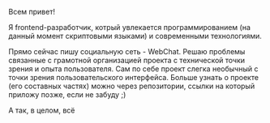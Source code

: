 <section>
  <p>
    Всем привет!
  </p>
  <p>
    Я frontend-разработчик, котрый увлекается программированием (на данный момент скриптовыми языками) и современными технологиями.
  </p>
  <p>
    Прямо сейчас пишу социальную сеть - WebChat. Решаю проблемы связанные с грамотной организацией проекта с технической точки зрения и опыта пользователя. Сам по себе проект слегка необычный с точки зрения пользовательского интерфейса. Больше узнать о проекте (его составных частях) можно через репозитории, ссылки на который приложу позже, если не забуду ;)
  </p>
  <p>
    А так, в целом, всё 
  </p>
</section>

